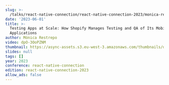 ```yaml
---
slug: >-
  /talks/react-native-connection/react-native-connection-2023/monica-restrepo-testing-apps-at-scale-how-shopify-manages-testing-and-qa-of-its-mobile-applications
date: '2023-06-01'
title: >-
  Testing Apps at Scale: How Shopify Manages Testing and QA of Its Mobile
  Applications
author: Mónica Restrepo
video: dpO-3OoPZNM
thumbnail: https://async-assets.s3.eu-west-3.amazonaws.com/thumbnails/dpO-3OoPZNM.jpg
slides: null
tags: []
year: 2023
conference: react-native-connection
edition: react-native-connection-2023
allow_ads: false
---
```

